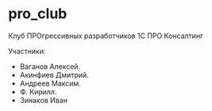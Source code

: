 # pro_club
Клуб ПРОгрессивных разработчиков 1С ПРО Консалтинг

Участники:

- Ваганов Алексей.
- Акинфиев Дмитрий.
- Андреев Максим.
- Ф. Кирилл.
- Зинаков Иван